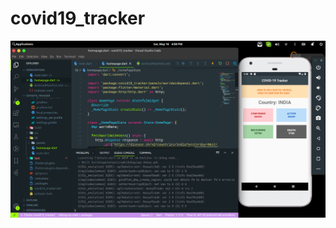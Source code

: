 # covid19_tracker

![](https://raw.githubusercontent.com/applination/covid19_tracker/master/Screenshot%20from%202020-05-16%2018-58-34.png)
